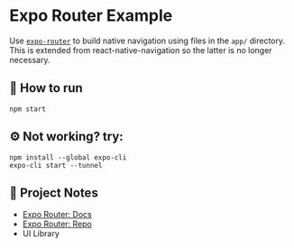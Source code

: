 # Expo Router Example

Use [`expo-router`](https://expo.github.io/router) to build native navigation using files in the `app/` directory.
This is extended from react-native-navigation so the latter is no longer necessary.

## 🚀 How to run

```
npm start
```
## ⚙️ Not working? try:
```
npm install --global expo-cli
expo-cli start --tunnel
```

## 📝 Project Notes

- [Expo Router: Docs](https://expo.github.io/router)
- [Expo Router: Repo](https://github.com/expo/router)
- UI Library
